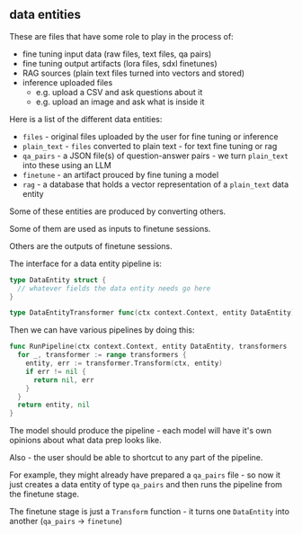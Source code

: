 ## data entities

These are files that have some role to play in the process of:

 * fine tuning input data (raw files, text files, qa pairs)
 * fine tuning output artifacts (lora files, sdxl finetunes)
 * RAG sources (plain text files turned into vectors and stored)
 * inference uploaded files
   * e.g. upload a CSV and ask questions about it
   * e.g. upload an image and ask what is inside it

Here is a list of the different data entities:

 * `files` - original files uploaded by the user for fine tuning or inference
 * `plain_text` - `files` converted to plain text - for text fine tuning or rag
 * `qa_pairs` - a JSON file(s) of question-answer pairs - we turn `plain_text` into these using an LLM
 * `finetune` - an artifact prouced by fine tuning a model
 * `rag` - a database that holds a vector representation of a `plain_text` data entity

Some of these entities are produced by converting others.

Some of them are used as inputs to finetune sessions.

Others are the outputs of finetune sessions.

The interface for a data entity pipeline is:

```go
type DataEntity struct {
  // whatever fields the data entity needs go here
}

type DataEntityTransformer func(ctx context.Context, entity DataEntity) (DataEntity, error)
```

Then we can have various pipelines by doing this:

```go
func RunPipeline(ctx context.Context, entity DataEntity, transformers ...DataEntityTransformer) (DataEntity, error) {
  for _, transformer := range transformers {
    entity, err := transformer.Transform(ctx, entity)
    if err != nil {
      return nil, err
    }
  }
  return entity, nil
}
```

The model should produce the pipeline - each model will have it's own opinions about what data prep looks like.

Also - the user should be able to shortcut to any part of the pipeline.

For example, they might already have prepared a `qa_pairs` file - so now it just creates a data entity of type `qa_pairs` and then runs the pipeline from the finetune stage.

The finetune stage is just a `Transform` function - it turns one `DataEntity` into another (`qa_pairs` -> `finetune`)
